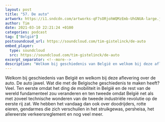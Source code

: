 ```yaml
---
layout: post
title: "57. De auto"
artwork: https://i1.sndcdn.com/artworks-qF7sORjohWQMzEmb-UhGNUA-large.jpg
author: Tim
date: 2021-03-10 22:21:24 +0100
categories: podcast
tag: ["België"]
postsoundcoud_url: https://soundcloud.com/tim-gistelinck/de-auto
embed_player:
  type: soundcloud
  src: https://soundcloud.com/tim-gistelinck/de-auto
excerpt_separator: <!--more-->
description: "Welkom bij geschiedenis van België en welkom bij deze aflevering over de auto."
---
```

Welkom bij geschiedenis van België en welkom bij deze aflevering over de auto. De auto jawel. Wat die met de Belgische geschiedenis te maken heeft? Veel. Ten eerste omdat het ding de mobiliteit in België en de rest van de wereld fundamenteel zou veranderen en ten tweede omdat België net als met zoveel technische wonderen van de tweede industriële revolutie op de eerste rij zat. We hebben het vandaag dan ook over doodrijders, rotte eieren, gendarmes die zich verschuilen in het struikgewas, persheisa, het allereerste verkeersreglement en nog veel meer.